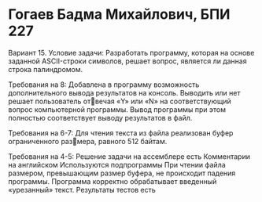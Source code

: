 # Гогаев Бадма Михайлович, БПИ 227
Вариант 15. Условие задачи: Разработать программу, которая на основе заданной ASCII-строки символов, решает вопрос, является ли данная строка палиндромом.

Требования на 8:
Добавлена в программу возможность дополнительного вывода результатов на консоль. Выводить или нет решает пользователь отвечая «Y» или «N» на соответствующий вопрос компьютерной программы. Вывод программы при этом полностью соответствует выводу результатов в файл.
 
Требования на 6-7:
Для чтения текста из файла реализован буфер ограниченного размера, равного 512 байтам.

Требования на 4-5:
Решение задачи на ассемблере есть
Комментарии на английском
Используются подпрограммы
При чтении файла размером, превышающим размер буфера, не происходит падения программы. Программа корректно обрабатывает введенный «урезанный» текст.
Результаты тестов есть
